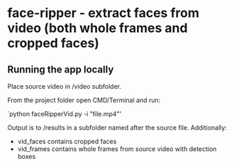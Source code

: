 # face-ripper - extract faces from video (both whole frames and cropped faces)

## Running the app locally
Place source video in /video subfolder.

From the project folder open CMD/Terminal and run:

`python faceRipperVid.py -i "file.mp4"'

Output is to /results in a subfolder named after the source file.
Additionally: 
+ vid_faces contains cropped faces
+ vid_frames contains whole frames from source video with detection boxes